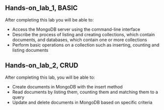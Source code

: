 ## Hands-on_lab_1, BASIC
After completing this lab you will be able to:
- Access the MongoDB server using the command-line interface
- Describe the process of listing and creating collections, which contain documents, and databases, which contain one or more collections
- Perform basic operations on a collection such as inserting, counting and listing documents

## Hands-on_lab_2, CRUD
After completing this lab, you will be able to:
- Create documents in MongoDB with the insert method
- Read documents by listing them, counting them and matching them to a query
- Update and delete documents in MongoDB based on specific criteria
